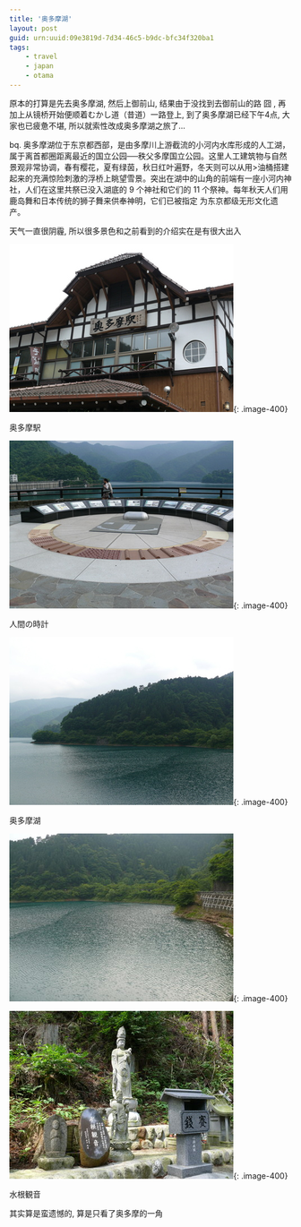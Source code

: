 ```yaml
---
title: '奥多摩湖'
layout: post
guid: urn:uuid:09e3819d-7d34-46c5-b9dc-bfc34f320ba1
tags:
    - travel
    - japan
    - otama
---
```


原本的打算是先去奥多摩湖, 然后上御前山, 结果由于没找到去御前山的路 囧 , 再加上从镜桥开始便顺着むかし道（昔道）一路登上, 到了奥多摩湖已经下午4点, 大家也已疲惫不堪, 所以就索性改成奥多摩湖之旅了...

bq. 奥多摩湖位于东京都西部，是由多摩川上游截流的小河内水库形成的人工湖，属于离首都圈距离最近的国立公园──秩父多摩国立公园。这里人工建筑物与自然景观非常协调，春有樱花，夏有绿茵，秋日红叶遍野，冬天则可以从用>油桶搭建起来的充满惊险刺激的浮桥上眺望雪景。突出在湖中的山角的前端有一座小河内神社，人们在这里共祭已没入湖底的 9 个神社和它们的 11 个祭神。每年秋天人们用鹿岛舞和日本传统的狮子舞来供奉神明，它们已被指定
为东京都级无形文化遗产。

天气一直很阴霾, 所以很多景色和之前看到的介绍实在是有很大出入

![](/media/files/2008/06/08/okutama-01.jpg){: .image-400}

奥多摩駅

![](/media/files/2008/06/08/okutama-02.jpg){: .image-400}

人間の時計

![](/media/files/2008/06/08/okutama-03.jpg){: .image-400}

奥多摩湖

![](/media/files/2008/06/08/okutama-04.jpg){: .image-400}

![](/media/files/2008/06/08/okutama-05.jpg){: .image-400}

水根観音

其实算是蛮遗憾的, 算是只看了奥多摩的一角

